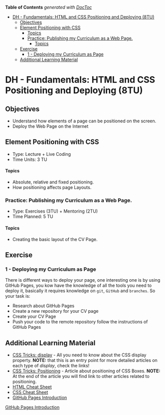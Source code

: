 <!-- START doctoc generated TOC please keep comment here to allow auto update -->
<!-- DON'T EDIT THIS SECTION, INSTEAD RE-RUN doctoc TO UPDATE -->
**Table of Contents**  *generated with [DocToc](https://github.com/thlorenz/doctoc)*

- [DH - Fundamentals: HTML and CSS Positioning and Deploying (8TU)](#dh---fundamentals-html-and-css-positioning-and-deploying-8tu)
  - [Objectives](#objectives)
  - [Element Positioning with CSS](#element-positioning-with-css)
      - [Topics](#topics)
    - [Practice: Publishing my Curriculum as a Web Page.](#practice-publishing-my-curriculum-as-a-web-page)
      - [Topics](#topics-1)
  - [Exercise](#exercise)
    - [1 - Deploying my Curriculum as Page](#1---deploying-my-curriculum-as-page)
  - [Additional Learning Material](#additional-learning-material)

<!-- END doctoc generated TOC please keep comment here to allow auto update -->

# DH - Fundamentals: HTML and CSS Positioning and Deploying (8TU)

## Objectives

- Understand how elements of a page can be positioned on the screen.
- Deploy the Web Page on the Internet

## Element Positioning with CSS

- Type: Lecture + Live Coding
- Time Units: 3 TU

#### Topics

- Absolute, relative and fixed positioning.
- How positioning affects page Layouts.

### Practice: Publishing my Curriculum as a Web Page.

- Type: Exercises (3TU) + Mentoring (2TU)
- Time Planned: 5 TU

#### Topics

- Creating the basic layout of the CV Page.


## Exercise

### 1 - Deploying my Curriculum as Page

There is different ways to deploy your page, one interesting one
is by using GitHub Pages, you kow have the knowledge of all the
tools you need to deploy it, basically it requires knowledge on
`git`, `GitHub` and `branches`. So your task is:

- Research about GitHub Pages
- Create a new repository for your CV page
- Create your CV Page
- Push your code to the remote repository follow the instructions of GitHub Pages


## Additional Learning Material

- [CSS Tricks: display](https://css-tricks.com/almanac/properties/d/display/) - All you need to know 
  about the CSS display property. **NOTE:** that this is an entry point for more detailed articles on 
  each type of *display*, check the links!
- [CSS Tricks: Positioning](https://css-tricks.com/almanac/properties/p/position/) - Article about positioning of CSS Boxes. **NOTE:** At the end of the article
  you will find link to other articles related to positioning.
- [HTML Cheat Sheet](https://htmlcheatsheet.com/HTML-Cheat-Sheet.pdf)
- [CSS Cheat Sheet](http://www.cheat-sheets.org/saved-copy/css_cheat_sheet.pdf)
- [GitHub Pages Introduction](https://pages.github.com)

[GitHub Pages Introduction](https://pages.github.com)